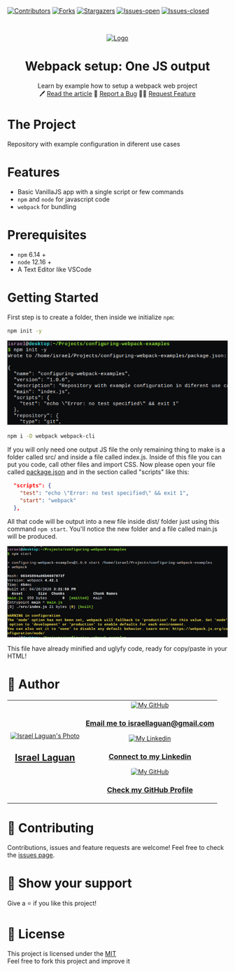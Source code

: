 <!-- PROJECT SHIELDS -->
[![Contributors][contributors-shield]][contributors-url]
[![Forks][forks-shield]][forks-url]
[![Stargazers][stars-shield]][stars-url]
[![Issues-open][issues-open-shield]][issues-open-url]
[![Issues-closed][issues-closed-shield]][issues-closed-url]


<!-- PROJECT LOGO -->
<br />
<p align="center">
  <a href="https://webpack.js.org/">
    <img src="https://github.com/webpack/media/raw/master/logo/logo-on-white-bg.png" alt="Logo"  height="80">
  </a>

  <h1 align="center">
	Webpack setup: One JS output
  </h1>

  <p align="center">
    Learn by example how to setup a webpack web project
    <br />
	  🖊️
    <a href="https://www.theodinproject.com/courses/javascript/lessons/weather-app">Read the article</a>
    🐞
    <a href="https://github.com/Israel-Laguan/Weather-Report/issues">Report a Bug</a>
    🙋‍♂️
    <a href="https://github.com/Israel-Laguan/Weather-Report/issues">Request Feature</a>
  </p>
</p>

# The Project

Repository with example configuration in diferent use cases

# Features

- Basic VanillaJS app with a single script or few commands
- `npm` and `node` for javascript code
- `webpack` for bundling

# Prerequisites

- `npm` 6.14 +
- `node` 12.16 +
- A Text Editor like VSCode

# Getting Started

First step is to create a folder, then inside we initialize `npm`:

```bash
npm init -y
```

![Init](docs/init.png)

```bash
npm i -D webpack webpack-cli
```

If you will only need one output JS file the only remaining thing to make is a folder called src/ and inside a file called index.js. Inside of this file you can put you code, call other files and import CSS. Now please open your file called [package.json](package.json) and in the section called "scripts" like this:

```json
  "scripts": {
    "test": "echo \"Error: no test specified\" && exit 1",
    "start": "webpack"
  },
```

All that code will be output into a new file inside dist/ folder just using this command `npm start`. You'll notice the new folder and a file called main.js will be produced.

![npm start](docs/npm-start.png)

This file have already minified and uglyfy code, ready for copy/paste in your HTML! 

# 👨 Author

<table style="width:100%">
  <tr>
    <td>
        <div align="center">
            <a href="./docs/img/photo.png" target="_blank" rel="author">
                <img src="https://avatars2.githubusercontent.com/u/36519478?s=460&v=4" style="border-radius: 10%; min-width: 100px;" alt="Israel Laguan's Photo" width="200px">
            </a>
            <h2>
                <a href="https://israel-laguan.github.io/" target="_blank" rel="author">
                    Israel Laguan
                </a>
            </h2>
        </div>
    </td>
    <td>
        <div align="center">
            <a href="mailto:israellaguan@gmail.com" target="_blank" rel="author">
                <img src="https://img.icons8.com/color/48/000000/message-squared.png" style="border-radius: 10%" alt="My GitHub" height="45px">
                <h3>
                    Email me to 
                    <a href="mailto:israellaguan@gmail.com">
                        israellaguan@gmail.com
                    </a>
                </h3>
            </a>
            <a href="https://www.linkedin.com/in/israellaguan/" target="_blank" rel="author">
                <img src="https://img.icons8.com/color/48/000000/linkedin.png" alt="My Linkedin" height="45px">
                <h3>
                    Connect to my Linkedin
                </h3>
            </a>
            <a href="https://github.com/Israel-Laguan" target="_blank" rel="author">
                <img src="https://img.icons8.com/color/48/000000/github--v1.png" 
			style="border-radius: 10%" alt="My GitHub" height="45px"
		>
                <h3>
                    Check my GitHub Profile
                </h3>
            </a>
        </div>
    </td>
  </tr>
</table>

# 🤝 Contributing

Contributions, issues and feature requests are welcome!
Feel free to check the [issues page](https://github.com/Israel-Laguan/configuring-webpack-examples/issues).

# 🤗 Show your support

Give a ⭐️ if you like this project!

# 📝 License

This project is licensed under the [MIT](LICENSE)\
Feel free to fork this project and improve it

<!-- MARKDOWN LINKS & IMAGES -->
[contributors-shield]: https://img.shields.io/github/contributors/Israel-Laguan/configuring-webpack-examples?style=plastic
[contributors-url]: https://github.com/Israel-Laguan/configuring-webpack-examples/graphs/contributors
[forks-shield]: https://img.shields.io/github/forks/Israel-Laguan/configuring-webpack-examples?style=plastic
[forks-url]: https://github.com/Israel-Laguan/configuring-webpack-examples/network/members
[stars-shield]: https://img.shields.io/github/stars/Israel-Laguan/configuring-webpack-examples?style=plastic
[stars-url]: https://github.com/Israel-Laguan/configuring-webpack-examples/stargazers
[issues-open-shield]: https://img.shields.io/github/issues/Israel-Laguan/configuring-webpack-examples?style=plastic
[issues-closed-url]: https://github.com/Israel-Laguan/configuring-webpack-examples/issues
[issues-closed-shield]: https://img.shields.io/github/issues-closed/Israel-Laguan/configuring-webpack-examples?style=plastic
[issues-open-url]: https://github.com/Israel-Laguan/configuring-webpack-examples/issues
